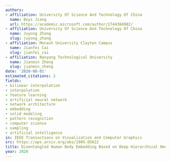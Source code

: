 ```yaml
---
authors:
- affiliation: University Of Science And Technology Of China
  name: Boyi Jiang
  url: https://academic.microsoft.com/author/2744366982/
- affiliation: University Of Science And Technology Of China
  name: Juyong Zhang
  slug: juyong_zhang
- affiliation: Monash University Clayton Campus
  name: Jianfei Cai
  slug: jianfei_cai
- affiliation: Nanyang Technological University
  name: Jianmin Zheng
  slug: jianmin_zheng
date: '2020-08-01'
estimated_citations: 2
fields:
- bilinear interpolation
- interpolation
- feature learning
- artificial neural network
- network architecture
- embedding
- solid modeling
- pattern recognition
- computer science
- sampling
- artificial intelligence
in: IEEE Transactions on Visualization and Computer Graphics
src: https://aps.arxiv.org/abs/1905.05622
title: Disentangled Human Body Embedding Based on Deep Hierarchical Neural Network
year: 2020
---
```

